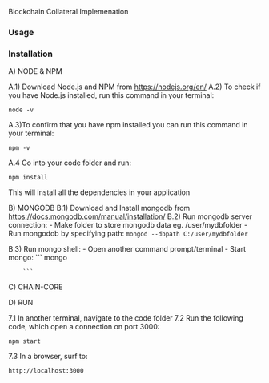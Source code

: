 Blockchain Collateral Implemenation
### Usage


### Installation

A) NODE & NPM                 

A.1) Download Node.js and NPM from https://nodejs.org/en/
A.2) To check if you have Node.js installed, run this command in your terminal:
```
node -v
```
 A.3)To confirm that you have npm installed you can run this command in your terminal:
```
npm -v
```
A.4 Go into your code folder and run:
```
npm install
```
This will install all the dependencies in your application 



B) MONGODB
  B.1) Download and Install mongodb from https://docs.mongodb.com/manual/installation/
  B.2) Run mongodb server connection:
          - Make folder to store mongodb data eg. /user/mydbfolder
          - Run mongodob by specifying path:
          ```
          mongod --dbpath C:/user/mydbfolder
          ```

  B.3) Run mongo shell:
        - Open another command prompt/terminal
        - Start mongo:
        ```
        mongo
        
        ```




C) CHAIN-CORE





D) RUN 

7.1 In another terminal, navigate to the code folder 
7.2 Run the following code, which open a connection on port 3000:
```
npm start
```
7.3 In a browser, surf to:
```
http://localhost:3000
```

